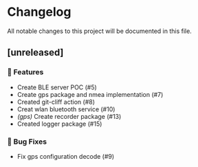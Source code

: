 # Changelog

All notable changes to this project will be documented in this file.

## [unreleased]

### 🚀 Features

- Create BLE server POC (#5)
- Create gps package and nmea implementation (#7)
- Created git-cliff action (#8)
- Creat wlan bluetooth service (#10)
- *(gps)* Create recorder package (#13)
- Created logger package (#15)

### 🐛 Bug Fixes

- Fix gps configuration decode (#9)

<!-- generated by git-cliff -->
